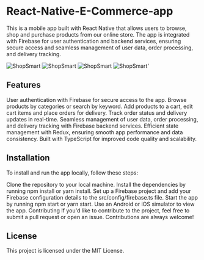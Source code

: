 # React-Native-E-Commerce-app
This is a mobile app built with React Native that allows users to browse, shop and purchase products from our online store. The app is integrated with Firebase for user authentication and backend services, ensuring secure access and seamless management of user data, order processing, and delivery tracking.

![ShopSmart](https://drive.google.com/file/d/1OXIncwemdvK7_tKkmYqqpUHuXopYoROr/view?usp=share_link)
![ShopSmart](https://drive.google.com/file/d/1OWG2enKInaStIa9oQKcUQILoAwB2Tyml/view?usp=share_link)
![ShopSmart]('https://drive.google.com/file/d/16ZGNcjvZD-ki5Na6p7zW8apYhf7e1Nz7/view?usp=share_link')
![ShopSmart']('https://drive.google.com/file/d/1bMdrYUwJTrR2XNaOdYcGIcYl1GrUetGp/view?usp=share_link')


## Features
User authentication with Firebase for secure access to the app.
Browse products by categories or search by keyword.
Add products to a cart, edit cart items and place orders for delivery.
Track order status and delivery updates in real-time.
Seamless management of user data, order processing, and delivery tracking with Firebase backend services.
Efficient state management with Redux, ensuring smooth app performance and data consistency.
Built with TypeScript for improved code quality and scalability.


## Installation
To install and run the app locally, follow these steps:

Clone the repository to your local machine.
Install the dependencies by running npm install or yarn install.
Set up a Firebase project and add your Firebase configuration details to the src/config/firebase.ts file.
Start the app by running npm start or yarn start.
Use an Android or iOS simulator to view the app.
Contributing
If you'd like to contribute to the project, feel free to submit a pull request or open an issue. Contributions are always welcome!

## License
This project is licensed under the MIT License.
